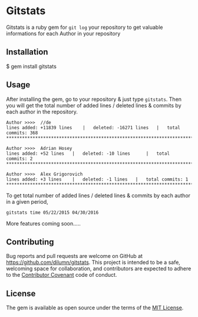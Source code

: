 # Gitstats

Gitstats is a ruby gem for `git log` your repository to get valuable informations for each Author in your repository

## Installation

$ gem install gitstats

## Usage

After installing the gem, go to your repository & just type `gitstats`. Then you will get the total number of added lines / deleted lines & commits by each author in the repository.

```
Author >>>>  //de	
lines added: +11839 lines 	 | 	 deleted: -16271 lines 	 | 	 total commits: 368
************************************************************************************

Author >>>>  Adrian Hosey	
lines added: +52 lines 	 | 	 deleted: -10 lines 	 | 	 total commits: 2
************************************************************************************

Author >>>>  Alex Grigorovich	
lines added: +3 lines 	 | 	 deleted: -1 lines 	 | 	 total commits: 1
************************************************************************************

```

To get total number of added lines / deleted lines & commits by each author in a given period,

`gitstats time 05/22/2015 04/30/2016`


More features coming soon.....

## Contributing

Bug reports and pull requests are welcome on GitHub at https://github.com/dilumn/gitstats. This project is intended to be a safe, welcoming space for collaboration, and contributors are expected to adhere to the [Contributor Covenant](http://contributor-covenant.org) code of conduct.


## License

The gem is available as open source under the terms of the [MIT License](http://opensource.org/licenses/MIT).

